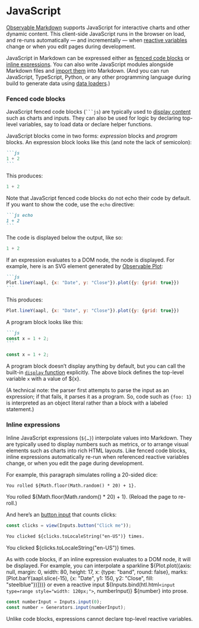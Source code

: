 # JavaScript

[Observable Markdown](./markdown) supports JavaScript for interactive charts and other dynamic content. This client-side JavaScript runs in the browser on load, and re-runs automatically — and incrementally — when [reactive variables](./javascript/reactivity) change or when you edit pages during development.

JavaScript in Markdown can be expressed either as [fenced code blocks](#fenced-code-blocks) or [inline expressions](#inline-expressions). You can also write JavaScript modules alongside Markdown files and [import them](./javascript/imports) into Markdown. (And you can run JavaScript, TypeScript, Python, or any other programming language during build to generate data using [data loaders](./loaders).)

### Fenced code blocks

JavaScript fenced code blocks (<code>```js</code>) are typically used to [display content](./javascript/display) such as charts and inputs. They can also be used for logic by declaring top-level variables, say to load data or declare helper functions.

JavaScript blocks come in two forms: *expression* blocks and *program* blocks. An expression block looks like this (and note the lack of semicolon):

````md
```js
1 + 2
```
````

This produces:

```js
1 + 2
```

Note that JavaScript fenced code blocks do not echo their code by default. If you want to show the code, use the `echo` directive:

````md
```js echo
1 + 2
```
````

The code is displayed below the output, like so:

```js echo
1 + 2
```

If an expression evaluates to a DOM node, the node is displayed. For example, here is an SVG element generated by [Observable Plot](https://observablehq.com/plot):

````md
```js
Plot.lineY(aapl, {x: "Date", y: "Close"}).plot({y: {grid: true}})
```
````

This produces:

```js
Plot.lineY(aapl, {x: "Date", y: "Close"}).plot({y: {grid: true}})
```

A program block looks like this:

````md
```js
const x = 1 + 2;
```
````

```js
const x = 1 + 2;
```

A program block doesn’t display anything by default, but you can call the built-in [`display` function](./javascript/display) explicitly. The above block defines the top-level variable `x` with a value of ${x}.

(A technical note: the parser first attempts to parse the input as an expression; if that fails, it parses it as a program. So, code such as `{foo: 1}` is interpreted as an object literal rather than a block with a labeled statement.)

### Inline expressions

Inline JavaScript expressions (<code>$\{…}</code>) interpolate values into Markdown. They are typically used to display numbers such as metrics, or to arrange visual elements such as charts into rich HTML layouts. Like fenced code blocks, inline expressions automatically re-run when referenced reactive variables change, or when you edit the page during development.

For example, this paragraph simulates rolling a 20-sided dice:

```md
You rolled ${Math.floor(Math.random() * 20) + 1}.
```

You rolled ${Math.floor(Math.random() * 20) + 1}. (Reload the page to re-roll.)

And here’s an [button input](./javascript/inputs) that counts clicks:

```js echo
const clicks = view(Inputs.button("Click me"));
```

```md
You clicked ${clicks.toLocaleString("en-US")} times.
```

You clicked ${clicks.toLocaleString("en-US")} times.

As with code blocks, if an inline expression evaluates to a DOM node, it will be displayed. For example, you can interpolate a sparkline ${Plot.plot({axis: null, margin: 0, width: 80, height: 17, x: {type: "band", round: false}, marks: [Plot.barY(aapl.slice(-15), {x: "Date", y1: 150, y2: "Close", fill: "steelblue"})]})} or even a reactive input ${Inputs.bind(htl.html`<input type=range style="width: 120px;">`, numberInput)} ${number} into prose.

```js
const numberInput = Inputs.input(0);
const number = Generators.input(numberInput);
```

Unlike code blocks, expressions cannot declare top-level reactive variables.
